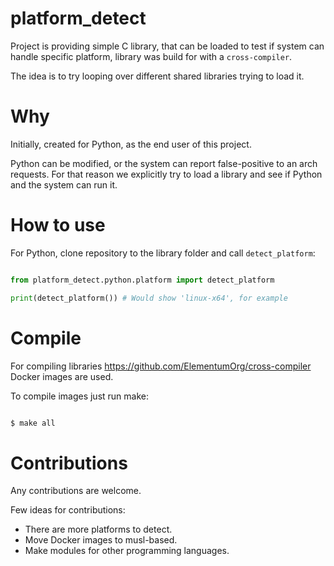 platform_detect
===============

Project is providing simple C library, that can be loaded to test if system can handle specific platform, library was build for with a `cross-compiler`.

The idea is to try looping over different shared libraries trying to load it.

Why
======

Initially, created for Python, as the end user of this project.

Python can be modified, or the system can report false-positive to an arch requests. For that reason we explicitly try to load a library and see if Python and the system can run it.

How to use
==========

For Python, clone repository to the library folder and call `detect_platform`:
```python

from platform_detect.python.platform import detect_platform

print(detect_platform()) # Would show 'linux-x64', for example

```

Compile
=======

For compiling libraries <https://github.com/ElementumOrg/cross-compiler> Docker images are used.

To compile images just run make:
```sh

$ make all

```

Contributions
=============

Any contributions are welcome.

Few ideas for contributions:
- There are more platforms to detect.
- Move Docker images to musl-based.
- Make modules for other programming languages.
